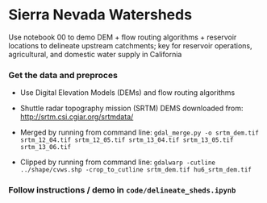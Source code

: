 # Sierra Nevada Watersheds
Use notebook 00 to demo DEM + flow routing algorithms + reservoir locations to delineate upstream catchments; key for reservoir operations, agricultural, and domestic water supply in California
### Get the data and preproces
* Use Digital Elevation Models (DEMs) and flow routing algorithms
* Shuttle radar topography mission (SRTM) DEMS downloaded from: http://srtm.csi.cgiar.org/srtmdata/
* Merged by running from command line:
`gdal_merge.py -o srtm_dem.tif srtm_12_04.tif srtm_12_05.tif srtm_13_04.tif srtm_13_05.tif srtm_13_06.tif`

* Clipped by running from command line:
`gdalwarp -cutline ../shape/cvws.shp -crop_to_cutline srtm_dem.tif hu6_srtm_dem.tif`

### Follow instructions / demo in `code/delineate_sheds.ipynb`
